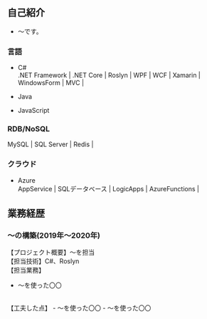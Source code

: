 
## 自己紹介

- ～です。

### 言語

- C#<br>
.NET Framework | .NET Core | Roslyn | WPF | WCF | Xamarin | WindowsForm | MVC |

- Java 
- JavaScript

### RDB/NoSQL

MySQL | SQL Server | Redis |

### クラウド

- Azure<br>
AppService | SQLデータベース | LogicApps | AzureFunctions |

## 業務経歴

### ～の構築(2019年〜2020年)

【プロジェクト概要】～を担当 <br>
【担当技術】C#、Roslyn <br>
【担当業務】<br>
- ～を使った〇〇 
<br>
【工夫した点】
- ～を使った〇〇
- ～を使った〇〇
